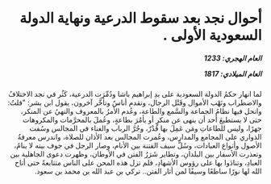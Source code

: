 <h1 dir="rtl">أحوال نجد بعد سقوط الدرعية ونهاية الدولة السعودية الأولى .</h1>

<h5 dir="rtl">العام الهجري:  1233

العام الميلادي: 1817

</h5>

<p dir="rtl">لما انهار حكمُ الدولة السعودية على يدِ إبراهيم باشا ودُمِّرَت الدرعية، كَثُر في نجد الاختلافُ والاضطراب ونَهْب الأموال وقَتْل الرجال، وتقدم أناسٌ وتأخَّر آخرون، يقول ابن بشر: "قلتُ: وانحل فيها نظامُ الجماعة والسَّمع والطاعة، وعُدم الأمرُ بالمعروف والنهيُ عن المنكر، حتى لا يستطيعَ أحد أن ينهى عن منكرٍ أو يأمُرَ بطاعةٍ، وعُملَ بالمحرَّمات والمكروهات جهرًا، وليس للطاعاتِ ومَن عَمِلَ بها قَدْرٌ، وجُرَّ الرباب والغناء في المجالس وسُفت الذواري على المجامع والمدارس، وعُمرت المجالس بعد الأذان للصلاة، واندرس معرفةُ الأصول وأنواع العبادات، وسُلَّ سيف الفتنة بين الأنام، وصار الرجل في جوف بيته لا ينامُ، وتعذرت الأسفار بين البلدانِ، وتطاير شَرَرُ الفتن في الأوطان، وظهرت دعوى الجاهلية بين العبادِ، وتنادَوا بها على رؤوس الأشهادِ، فلم تزل هذه المحن على الناس متتابعةً حتى أتاح الله لها نورًا ساطعًا وسيفًا لمن أثار الفتن.. تركي بن عبد الله بن محمد بن سعود.</p></br>
